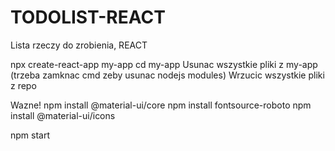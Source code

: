 # TODOLIST-REACT
Lista rzeczy do zrobienia, REACT

npx create-react-app my-app
cd my-app
Usunac wszystkie pliki z my-app (trzeba zamknac cmd zeby usunac nodejs modules)
Wrzucic wszystkie pliki z repo

Wazne!
npm install @material-ui/core
npm install fontsource-roboto
npm install @material-ui/icons

npm start
